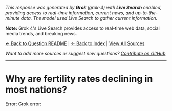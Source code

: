 <!-- 
Generated by: grok
Model: grok-4
Prompt type: default
Tools enabled: True
Generated at: 2025-07-10T21:18:45.750670
Grok 4: Live Search enabled for real-time information
-->

*This response was generated by **Grok** (grok-4) with **Live Search** enabled, providing access to real-time information, current news, and up-to-the-minute data. The model used Live Search to gather current information.*

**Note:** Grok 4's Live Search provides access to real-time web data, social media trends, and breaking news.

[← Back to Question README](README.md) | [← Back to Index](../README.md) | [View All Sources](../allsources.md)

*Want to add more sources or suggest new questions? [Contribute on GitHub](https://github.com/justinwest/SuggestedSources)*

---

# Why are fertility rates declining in most nations?

Error: Grok error: 